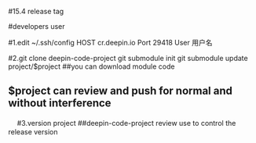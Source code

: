 #15.4 release tag

#developers user

#1.edit ~/.ssh/config
HOST cr.deepin.io
	Port 29418
	User 用户名

#2.git clone deepin-code-project
 git submodule init
 git submodule update project/$project 
##you can download module code
## $project can review and push for normal and without interference 
　
#3.version project
##deepin-code-project review use to control the release version
